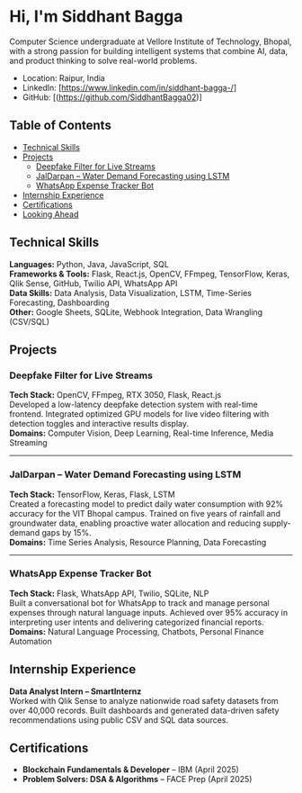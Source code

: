# Hi, I'm Siddhant Bagga

Computer Science undergraduate at Vellore Institute of Technology, Bhopal, with a strong passion for building intelligent systems that combine AI, data, and product thinking to solve real-world problems.

- Location: Raipur, India  
- LinkedIn: [https://www.linkedin.com/in/siddhant-bagga-/]  
- GitHub: [(https://github.com/SiddhantBagga02)]

## Table of Contents

- [Technical Skills](#technical-skills)  
- [Projects](#projects)  
  - [Deepfake Filter for Live Streams](#deepfake-filter-for-live-streams)  
  - [JalDarpan – Water Demand Forecasting using LSTM](#jaldarpan--water-demand-forecasting-using-lstm)  
  - [WhatsApp Expense Tracker Bot](#whatsapp-expense-tracker-bot)  
- [Internship Experience](#internship-experience)  
- [Certifications](#certifications)  
- [Looking Ahead](#looking-ahead)

## Technical Skills

**Languages:** Python, Java, JavaScript, SQL  
**Frameworks & Tools:** Flask, React.js, OpenCV, FFmpeg, TensorFlow, Keras, Qlik Sense, GitHub, Twilio API, WhatsApp API  
**Data Skills:** Data Analysis, Data Visualization, LSTM, Time-Series Forecasting, Dashboarding  
**Other:** Google Sheets, SQLite, Webhook Integration, Data Wrangling (CSV/SQL)

## Projects

### Deepfake Filter for Live Streams  
**Tech Stack:** OpenCV, FFmpeg, RTX 3050, Flask, React.js  
Developed a low-latency deepfake detection system with real-time frontend. Integrated optimized GPU models for live video filtering with detection toggles and interactive results display.  
**Domains:** Computer Vision, Deep Learning, Real-time Inference, Media Streaming

---

### JalDarpan – Water Demand Forecasting using LSTM  
**Tech Stack:** TensorFlow, Keras, Flask, LSTM  
Created a forecasting model to predict daily water consumption with 92% accuracy for the VIT Bhopal campus. Trained on five years of rainfall and groundwater data, enabling proactive water allocation and reducing supply-demand gaps by 15%.  
**Domains:** Time Series Analysis, Resource Planning, Data Forecasting

---

### WhatsApp Expense Tracker Bot  
**Tech Stack:** Flask, WhatsApp API, Twilio, SQLite, NLP  
Built a conversational bot for WhatsApp to track and manage personal expenses through natural language inputs. Achieved over 95% accuracy in interpreting user intents and delivering categorized financial reports.  
**Domains:** Natural Language Processing, Chatbots, Personal Finance Automation

## Internship Experience

**Data Analyst Intern – SmartInternz**  
Worked with Qlik Sense to analyze nationwide road safety datasets from over 40,000 records. Built dashboards and generated data-driven safety recommendations using public CSV and SQL data sources.

## Certifications

- **Blockchain Fundamentals & Developer** – IBM (April 2025)  
- **Problem Solvers: DSA & Algorithms** – FACE Prep (April 2025)


